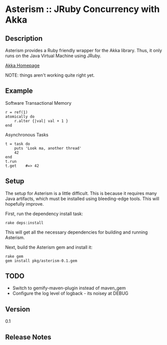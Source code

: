 Asterism :: JRuby Concurrency with Akka
=======================================

Description
-----------
Asterism provides a Ruby friendly wrapper for the Akka library.  Thus, it only runs on the
Java Virtual Machine using JRuby.

[Akka Homepage](http://akka.io/)

NOTE: things aren't working quite right yet.

Example
-------
Software Transactional Memory

    r = ref(1)
    atomically do
        r.alter {|val| val + 1 }
    end

Asynchronous Tasks

    t = task do
        puts 'Look ma, another thread'
        42
    end
    t.run
    t.get    #=> 42

Setup
-----
The setup for Asterism is a little difficult. This is because it requires many Java artifacts, which
must be installed using bleeding-edge tools.  This will hopefully improve.

First, run the dependency install task:

    rake deps:install

This will get all the necessary dependencies for building and running Asterism.

Next, build the Asterism gem and install it:

    rake gem
    gem install pkg/asterism-0.1.gem

TODO
-----
+ Switch to gemify-maven-plugin instead of maven_gem
+ Configure the log level of logback - its noisey at DEBUG

Version
-------
0.1

Release Notes
-------------
